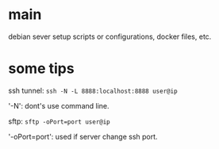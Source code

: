 # main
debian sever setup scripts or configurations, docker files, etc.


# some tips

ssh tunnel:
`ssh -N -L 8888:localhost:8888 user@ip`

'-N': dont's use command line.


sftp:
`sftp -oPort=port user@ip`

'-oPort=port': used if server change ssh port.

